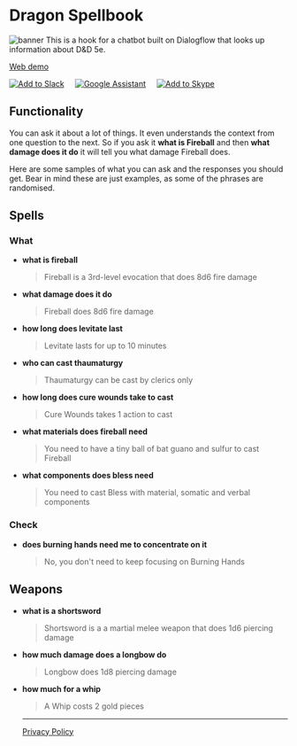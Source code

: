 # Dragon Spellbook
![banner](https://godo13405.github.io/dragon-tome/src/banner%20text.svg?sanitize=true)
This is a hook for a chatbot built on Dialogflow that looks up information about D&D 5e.

[Web demo](https://console.dialogflow.com/api-client/demo/embedded/dragon-tome)

[![Add to Slack](https://platform.slack-edge.com/img/add_to_slack.png)](https://slack.com/oauth/authorize?client_id=90038760739.556811379829&scope=bot,chat:write:bot) &nbsp;&nbsp;&nbsp;&nbsp;[![Google Assistant](https://i1.wp.com/goncaloandrade.com/wp-content/uploads/2019/02/download-2.png?zoom=2&fit=128%2C40)](https://assistant.google.com/services/a/uid/000000755159150f?hl=en) &nbsp;&nbsp;&nbsp;&nbsp;[![Add to Skype](https://i1.wp.com/goncaloandrade.com/wp-content/uploads/2019/02/download-3.png?zoom=2&fit=91%2C40)](https://join.skype.com/bot/d7b298ee-74da-436f-a4cc-64223ce82120)

## Functionality
You can ask it about a lot of things. It even understands the context from one question to the next. So if you ask it **what is Fireball** and then **what damage does it do** it will tell you what damage Fireball does.

Here are some samples of what you can ask and the responses you should get. Bear in mind these are just examples, as some of the phrases are randomised.

## Spells
### What
- **what is fireball**
  > Fireball is a 3rd-level evocation that does 8d6 fire damage
- **what damage does it do**
  > Fireball does 8d6 fire damage
- **how long does levitate last**
  > Levitate lasts for up to 10 minutes
- **who can cast thaumaturgy**
  > Thaumaturgy can be cast by clerics only
- **how long does cure wounds take to cast**
  > Cure Wounds takes 1 action to cast
- **what materials does fireball need**
  > You need to have a tiny ball of bat guano and sulfur to cast Fireball
- **what components does bless need**
  > You need to cast Bless with material, somatic and verbal components

### Check
- **does burning hands need me to concentrate on it**
  > No, you don't need to keep focusing on Burning Hands

## Weapons
- **what is a shortsword**
  > Shortsword is a a martial melee weapon that does 1d6 piercing damage
- **how much damage does a longbow do**
  > Longbow does 1d8 piercing damage
- **how much for a whip**
  > A Whip costs 2 gold pieces
  
  
  
  ----
  [Privacy Policy](https://godo13405.github.io/dragon-tome/privacy-policy.html)
